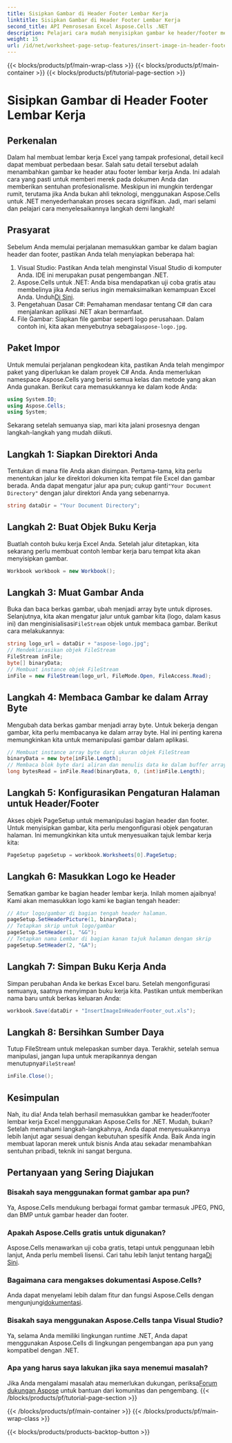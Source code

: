```yaml
---
title: Sisipkan Gambar di Header Footer Lembar Kerja
linktitle: Sisipkan Gambar di Header Footer Lembar Kerja
second_title: API Pemrosesan Excel Aspose.Cells .NET
description: Pelajari cara mudah menyisipkan gambar ke header/footer menggunakan Aspose.Cells untuk .NET dalam panduan komprehensif ini.
weight: 15
url: /id/net/worksheet-page-setup-features/insert-image-in-header-footer/
---
```


{{< blocks/products/pf/main-wrap-class >}}
{{< blocks/products/pf/main-container >}}
{{< blocks/products/pf/tutorial-page-section >}}

# Sisipkan Gambar di Header Footer Lembar Kerja

## Perkenalan
Dalam hal membuat lembar kerja Excel yang tampak profesional, detail kecil dapat membuat perbedaan besar. Salah satu detail tersebut adalah menambahkan gambar ke header atau footer lembar kerja Anda. Ini adalah cara yang pasti untuk memberi merek pada dokumen Anda dan memberikan sentuhan profesionalisme. Meskipun ini mungkin terdengar rumit, terutama jika Anda bukan ahli teknologi, menggunakan Aspose.Cells untuk .NET menyederhanakan proses secara signifikan. Jadi, mari selami dan pelajari cara menyelesaikannya langkah demi langkah!
## Prasyarat
Sebelum Anda memulai perjalanan memasukkan gambar ke dalam bagian header dan footer, pastikan Anda telah menyiapkan beberapa hal:
1. Visual Studio: Pastikan Anda telah menginstal Visual Studio di komputer Anda. IDE ini merupakan pusat pengembangan .NET.
2.  Aspose.Cells untuk .NET: Anda bisa mendapatkan uji coba gratis atau membelinya jika Anda serius ingin memaksimalkan kemampuan Excel Anda. Unduh[Di Sini](https://releases.aspose.com/cells/net/).
3. Pengetahuan Dasar C#: Pemahaman mendasar tentang C# dan cara menjalankan aplikasi .NET akan bermanfaat.
4. File Gambar: Siapkan file gambar seperti logo perusahaan. Dalam contoh ini, kita akan menyebutnya sebagai`aspose-logo.jpg`.
## Paket Impor
Untuk memulai perjalanan pengkodean kita, pastikan Anda telah mengimpor paket yang diperlukan ke dalam proyek C# Anda. Anda memerlukan namespace Aspose.Cells yang berisi semua kelas dan metode yang akan Anda gunakan.
Berikut cara memasukkannya ke dalam kode Anda:
```csharp
using System.IO;
using Aspose.Cells;
using System;
```
Sekarang setelah semuanya siap, mari kita jalani prosesnya dengan langkah-langkah yang mudah diikuti.
## Langkah 1: Siapkan Direktori Anda
Tentukan di mana file Anda akan disimpan.
 Pertama-tama, kita perlu menentukan jalur ke direktori dokumen kita tempat file Excel dan gambar berada. Anda dapat mengatur jalur apa pun; cukup ganti`"Your Document Directory"` dengan jalur direktori Anda yang sebenarnya.
```csharp
string dataDir = "Your Document Directory";
```
## Langkah 2: Buat Objek Buku Kerja
Buatlah contoh buku kerja Excel Anda.
Setelah jalur ditetapkan, kita sekarang perlu membuat contoh lembar kerja baru tempat kita akan menyisipkan gambar. 
```csharp
Workbook workbook = new Workbook();
```
## Langkah 3: Muat Gambar Anda
Buka dan baca berkas gambar, ubah menjadi array byte untuk diproses.
Selanjutnya, kita akan mengatur jalur untuk gambar kita (logo, dalam kasus ini) dan menginisialisasi`FileStream` objek untuk membaca gambar. Berikut cara melakukannya:
```csharp
string logo_url = dataDir + "aspose-logo.jpg";
// Mendeklarasikan objek FileStream
FileStream inFile;
byte[] binaryData;
// Membuat instance objek FileStream
inFile = new FileStream(logo_url, FileMode.Open, FileAccess.Read);
```
## Langkah 4: Membaca Gambar ke dalam Array Byte
Mengubah data berkas gambar menjadi array byte.
Untuk bekerja dengan gambar, kita perlu membacanya ke dalam array byte. Hal ini penting karena memungkinkan kita untuk memanipulasi gambar dalam aplikasi.
```csharp
// Membuat instance array byte dari ukuran objek FileStream
binaryData = new byte[inFile.Length];
// Membaca blok byte dari aliran dan menulis data ke dalam buffer array byte yang diberikan.
long bytesRead = inFile.Read(binaryData, 0, (int)inFile.Length);
```
## Langkah 5: Konfigurasikan Pengaturan Halaman untuk Header/Footer
Akses objek PageSetup untuk memanipulasi bagian header dan footer.
Untuk menyisipkan gambar, kita perlu mengonfigurasi objek pengaturan halaman. Ini memungkinkan kita untuk menyesuaikan tajuk lembar kerja kita:
```csharp
PageSetup pageSetup = workbook.Worksheets[0].PageSetup;
```
## Langkah 6: Masukkan Logo ke Header
Sematkan gambar ke bagian header lembar kerja.
Inilah momen ajaibnya! Kami akan memasukkan logo kami ke bagian tengah header:
```csharp
// Atur logo/gambar di bagian tengah header halaman.
pageSetup.SetHeaderPicture(1, binaryData);
// Tetapkan skrip untuk logo/gambar
pageSetup.SetHeader(1, "&G");
// Tetapkan nama Lembar di bagian kanan tajuk halaman dengan skrip
pageSetup.SetHeader(2, "&A");
```
## Langkah 7: Simpan Buku Kerja Anda
Simpan perubahan Anda ke berkas Excel baru.
Setelah mengonfigurasi semuanya, saatnya menyimpan buku kerja kita. Pastikan untuk memberikan nama baru untuk berkas keluaran Anda:
```csharp
workbook.Save(dataDir + "InsertImageInHeaderFooter_out.xls");
```
## Langkah 8: Bersihkan Sumber Daya
Tutup FileStream untuk melepaskan sumber daya.
 Terakhir, setelah semua manipulasi, jangan lupa untuk merapikannya dengan menutupnya`FileStream`!
```csharp
inFile.Close();
```
## Kesimpulan
Nah, itu dia! Anda telah berhasil memasukkan gambar ke header/footer lembar kerja Excel menggunakan Aspose.Cells for .NET. Mudah, bukan? Setelah memahami langkah-langkahnya, Anda dapat menyesuaikannya lebih lanjut agar sesuai dengan kebutuhan spesifik Anda. Baik Anda ingin membuat laporan merek untuk bisnis Anda atau sekadar menambahkan sentuhan pribadi, teknik ini sangat berguna. 
## Pertanyaan yang Sering Diajukan
### Bisakah saya menggunakan format gambar apa pun?
Ya, Aspose.Cells mendukung berbagai format gambar termasuk JPEG, PNG, dan BMP untuk gambar header dan footer.
### Apakah Aspose.Cells gratis untuk digunakan?
 Aspose.Cells menawarkan uji coba gratis, tetapi untuk penggunaan lebih lanjut, Anda perlu membeli lisensi. Cari tahu lebih lanjut tentang harga[Di Sini](https://purchase.aspose.com/buy).
### Bagaimana cara mengakses dokumentasi Aspose.Cells?
 Anda dapat menyelami lebih dalam fitur dan fungsi Aspose.Cells dengan mengunjungi[dokumentasi](https://reference.aspose.com/cells/net/).
### Bisakah saya menggunakan Aspose.Cells tanpa Visual Studio?
Ya, selama Anda memiliki lingkungan runtime .NET, Anda dapat menggunakan Aspose.Cells di lingkungan pengembangan apa pun yang kompatibel dengan .NET.
### Apa yang harus saya lakukan jika saya menemui masalah?
 Jika Anda mengalami masalah atau memerlukan dukungan, periksa[Forum dukungan Aspose](https://forum.aspose.com/c/cells/9) untuk bantuan dari komunitas dan pengembang.
{{< /blocks/products/pf/tutorial-page-section >}}

{{< /blocks/products/pf/main-container >}}
{{< /blocks/products/pf/main-wrap-class >}}

{{< blocks/products/products-backtop-button >}}
